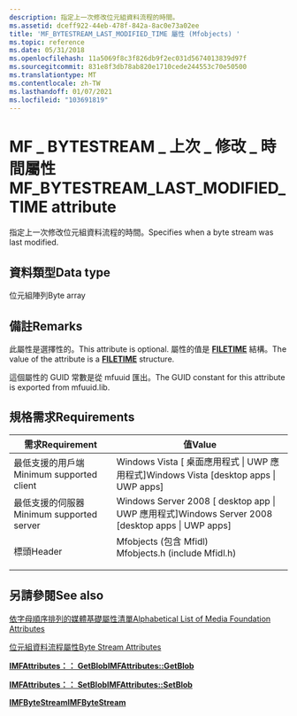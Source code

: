 ```yaml
---
description: 指定上一次修改位元組資料流程的時間。
ms.assetid: dceff922-44eb-478f-842a-8ac0e73a02ee
title: 'MF_BYTESTREAM_LAST_MODIFIED_TIME 屬性 (Mfobjects) '
ms.topic: reference
ms.date: 05/31/2018
ms.openlocfilehash: 11a5069f8c3f826db9f2ec031d5674013839d97f
ms.sourcegitcommit: 831e8f3db78ab820e1710cede244553c70e50500
ms.translationtype: MT
ms.contentlocale: zh-TW
ms.lasthandoff: 01/07/2021
ms.locfileid: "103691819"
---
```

# <a name="mf_bytestream_last_modified_time-attribute"></a><span data-ttu-id="cd863-103">MF \_ BYTESTREAM \_ 上次 \_ 修改 \_ 時間屬性</span><span class="sxs-lookup"><span data-stu-id="cd863-103">MF\_BYTESTREAM\_LAST\_MODIFIED\_TIME attribute</span></span>

<span data-ttu-id="cd863-104">指定上一次修改位元組資料流程的時間。</span><span class="sxs-lookup"><span data-stu-id="cd863-104">Specifies when a byte stream was last modified.</span></span>

## <a name="data-type"></a><span data-ttu-id="cd863-105">資料類型</span><span class="sxs-lookup"><span data-stu-id="cd863-105">Data type</span></span>

<span data-ttu-id="cd863-106">位元組陣列</span><span class="sxs-lookup"><span data-stu-id="cd863-106">Byte array</span></span>

## <a name="remarks"></a><span data-ttu-id="cd863-107">備註</span><span class="sxs-lookup"><span data-stu-id="cd863-107">Remarks</span></span>

<span data-ttu-id="cd863-108">此屬性是選擇性的。</span><span class="sxs-lookup"><span data-stu-id="cd863-108">This attribute is optional.</span></span> <span data-ttu-id="cd863-109">屬性的值是 [**FILETIME**](/windows/win32/api/minwinbase/ns-minwinbase-filetime) 結構。</span><span class="sxs-lookup"><span data-stu-id="cd863-109">The value of the attribute is a [**FILETIME**](/windows/win32/api/minwinbase/ns-minwinbase-filetime) structure.</span></span>

<span data-ttu-id="cd863-110">這個屬性的 GUID 常數是從 mfuuid 匯出。</span><span class="sxs-lookup"><span data-stu-id="cd863-110">The GUID constant for this attribute is exported from mfuuid.lib.</span></span>

## <a name="requirements"></a><span data-ttu-id="cd863-111">規格需求</span><span class="sxs-lookup"><span data-stu-id="cd863-111">Requirements</span></span>



| <span data-ttu-id="cd863-112">需求</span><span class="sxs-lookup"><span data-stu-id="cd863-112">Requirement</span></span> | <span data-ttu-id="cd863-113">值</span><span class="sxs-lookup"><span data-stu-id="cd863-113">Value</span></span> |
|-------------------------------------|----------------------------------------------------------------------------------------------------------|
| <span data-ttu-id="cd863-114">最低支援的用戶端</span><span class="sxs-lookup"><span data-stu-id="cd863-114">Minimum supported client</span></span><br/> | <span data-ttu-id="cd863-115">Windows Vista \[ 桌面應用程式 \| UWP 應用程式\]</span><span class="sxs-lookup"><span data-stu-id="cd863-115">Windows Vista \[desktop apps \| UWP apps\]</span></span><br/>                                                    |
| <span data-ttu-id="cd863-116">最低支援的伺服器</span><span class="sxs-lookup"><span data-stu-id="cd863-116">Minimum supported server</span></span><br/> | <span data-ttu-id="cd863-117">Windows Server 2008 \[ desktop app \| UWP 應用程式\]</span><span class="sxs-lookup"><span data-stu-id="cd863-117">Windows Server 2008 \[desktop apps \| UWP apps\]</span></span><br/>                                              |
| <span data-ttu-id="cd863-118">標頭</span><span class="sxs-lookup"><span data-stu-id="cd863-118">Header</span></span><br/>                   | <dl> <span data-ttu-id="cd863-119"><dt>Mfobjects (包含 Mfidl) </dt></span><span class="sxs-lookup"><span data-stu-id="cd863-119"><dt>Mfobjects.h (include Mfidl.h)</dt></span></span> </dl> |



## <a name="see-also"></a><span data-ttu-id="cd863-120">另請參閱</span><span class="sxs-lookup"><span data-stu-id="cd863-120">See also</span></span>

<dl> <dt>

[<span data-ttu-id="cd863-121">依字母順序排列的媒體基礎屬性清單</span><span class="sxs-lookup"><span data-stu-id="cd863-121">Alphabetical List of Media Foundation Attributes</span></span>](alphabetical-list-of-media-foundation-attributes.md)
</dt> <dt>

[<span data-ttu-id="cd863-122">位元組資料流程屬性</span><span class="sxs-lookup"><span data-stu-id="cd863-122">Byte Stream Attributes</span></span>](byte-stream-attributes.md)
</dt> <dt>

[<span data-ttu-id="cd863-123">**IMFAttributes：： GetBlob**</span><span class="sxs-lookup"><span data-stu-id="cd863-123">**IMFAttributes::GetBlob**</span></span>](/windows/desktop/api/mfobjects/nf-mfobjects-imfattributes-getblob)
</dt> <dt>

[<span data-ttu-id="cd863-124">**IMFAttributes：： SetBlob**</span><span class="sxs-lookup"><span data-stu-id="cd863-124">**IMFAttributes::SetBlob**</span></span>](/windows/desktop/api/mfobjects/nf-mfobjects-imfattributes-setblob)
</dt> <dt>

[<span data-ttu-id="cd863-125">**IMFByteStream**</span><span class="sxs-lookup"><span data-stu-id="cd863-125">**IMFByteStream**</span></span>](/windows/desktop/api/mfobjects/nn-mfobjects-imfbytestream)
</dt> </dl>

 

 
